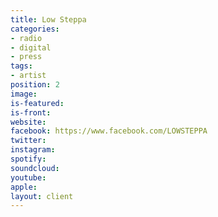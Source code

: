 ```yaml
---
title: Low Steppa
categories:
- radio
- digital
- press
tags:
- artist
position: 2
image: 
is-featured: 
is-front: 
website: 
facebook: https://www.facebook.com/LOWSTEPPA
twitter: 
instagram: 
spotify: 
soundcloud: 
youtube: 
apple: 
layout: client
---
```


